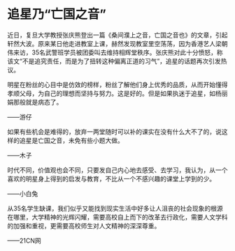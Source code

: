 # 追星乃“亡国之音”

近日，复旦大学教授张庆熊登出一篇《桑间濮上之音，亡国之音也》的文章，引起轩然大波。原来某日他走进教室上课，赫然发现教室里空荡荡，因为香港艺人梁朝伟来访，35名武警班学员被团委叫去维持相辉堂秩序。张庆熊对此十分愤怒，称该文“不是追究责任，而是为了扭转这种偏离正道的习气”，追星的话题再次引发热议。 

明星在粉丝的心目中是仿效的榜样，粉丝了解他们身上优秀的品质，从而开始懂得孝顺父母，为自己的理想而坚持与努力。这是好的。但是如果执迷于追星，如杨丽娟那般就是病态了。 

——游仔 

如果有些机会是难得的，放弃一两堂随时可以补的课实在没有什么大不了的，说这样的追星是亡国之音，未免有些小题大做。 

——木子 

时代不同，价值观也会不同，只要发自己内心地去感受、去学习，我认为，从一个喜欢的明星身上得到的启发与教育，不比从一个不感兴趣的课堂上学到的少。 

——小白兔 

从35名学生缺课，我们似乎又能找到现实生活中好多让人沮丧的社会现象的根源在哪里，大学精神的光辉闪耀，需要高校自上而下的改革去行政化，需要人文学科的加强和重视，更需要高校师生对人文精神的深深尊重。 

——21CN网